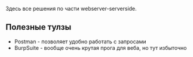 Здесь все решения по части webserver-serverside.

## Полезные тулзы
 - Postman - позволяет удобно работать с запросами
 - BurpSuite - вообще очень крутая прога для веба, но тут избыточно
